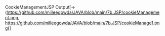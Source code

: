 CookieManagementJSP Output[->(https://github.com/miileegowda/JAVA/blob/main/7b.JSP/cookieManagement.png, https://github.com/miileegowda/JAVA/blob/main/7b.JSP/cookieManage1.png)]
